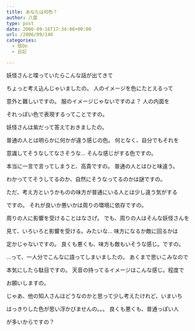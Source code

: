 ```yaml
---
title: あなたは何色？
author: 八雲
type: post
date: 2006-09-16T17:34:08+00:00
url: /2006/09/140
categories:
  - 信On
  - 日記

---
```

妖怪さんと喋っていたらこんな話が出てきて
  
ちょっと考え込んじゃいましたの。 人のイメージを色にたとえるって
  
意外と難しいですの。 服のイメージじゃないですのよ？ 人の内面を
  
それっぽい色で表現するってことですの。

妖怪さんは紫だって答えておきましたの。
  
普通の人とは明らかに何かが違う感じの色。 何となく、自分でもそれを
  
意識してそうなしてなさそうな… そんな感じがする色ですの。
  
本当に一言で言ってしまうと、高貴ですの。 普通の人とはひと味違う。
  
わかっててそうしてるのか、自然にそうなってるのかは謎ですの。
  
ただ、考え方というかものの味方が普通にいる人とは少し違う気がする
  
ですの。 それが良いか悪いかは周りの環境に依存ですの。
  
周りの人に影響を受けることはなさげ。 でも、周りの人はそんな妖怪さんを
  
見て、いろいろと影響を受ける。みたいな… 味方になるか敵に回るかは
  
定かじゃないですの。 良くも悪くも、味方も敵もいそうな感じ。ですの。

…って、一人分でこんなに語ってしまいましたの。 あくまで思いこみなので
  
本気にしたら駄目ですの。 天音の持ってるイメージはこんな感じ。程度で
  
お願いしますの。

じゃあ、他の知人さんはどうなのかと思って少し考えたけれど、いまいち
  
はっきりした色が思い浮かびませんの。。。 良くも悪くも、普通っぽい人
  
が多いからですの？